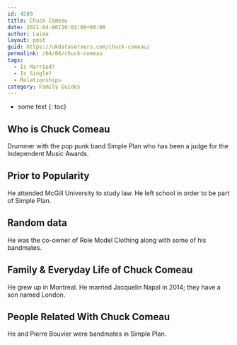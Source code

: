 ```yaml
---
id: 4289
title: Chuck Comeau
date: 2021-04-06T16:01:00+00:00
author: Laima
layout: post
guid: https://ukdataservers.com/chuck-comeau/
permalink: /04/06/chuck-comeau
tags:
  - Is Married?
  - Is Single?
  - Relationships
category: Family Guides
---
```


* some text
{: toc}


## Who is Chuck Comeau
                  
                  
                  
Drummer with the pop punk band Simple Plan who has been a judge for the Independent Music Awards.
                  
              
            
              
            
                
                
                
## Prior to Popularity
                  
                  
                  
He attended McGill University to study law. He left school in order to be part of Simple Plan.
                  
              
            
              
            
                
                
                
## Random data
                  
                  
                  
He was the co-owner of Role Model Clothing along with some of his bandmates.
                  
              
            
              
            
                
                
                
## Family & Everyday Life of Chuck Comeau
                  
                  
                  
He grew up in Montreal. He married Jacquelin Napal in 2014; they have a son named London.
                  
              
            
              
            
                
                
                
## People Related With Chuck Comeau
                  
                  
                  
He and Pierre Bouvier were bandmates in Simple Plan.
                  
              
            
              
            
                
              
            
              
              
            
            
              
            
          
          
          